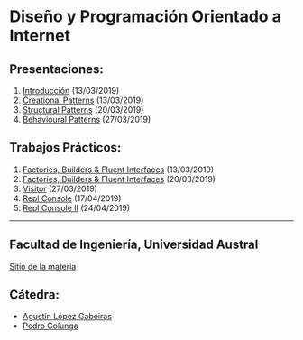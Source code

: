 # Diseño y Programación Orientado a Internet


## Presentaciones:

1. [Introducción](intro) (13/03/2019)
2. [Creational Patterns](creational) (13/03/2019)
3. [Structural Patterns](structural) (20/03/2019)
4. [Behavioural Patterns](behaviour) (27/03/2019) 

## Trabajos Prácticos:

1. [Factories, Builders & Fluent Interfaces](practice/creational) (13/03/2019)
2. [Factories, Builders & Fluent Interfaces](practice/normalization) (20/03/2019)
3. [Visitor](practice/visitor) (27/03/2019)
4. [Repl Console](practice/repl-1) (17/04/2019)
5. [Repl Console II](practice/repl-2) (24/04/2019)
<!-- 6. [News Stream](practice/news) (26/04/2019) -->

---

## Facultad de Ingeniería, Universidad Austral

[Sitio de la materia](http://facultaddeingenieria.github.io/daoo)

## Cátedra:

* [Agustín López Gabeiras](//github.com/agustinlg)
* [Pedro Colunga](//github.com/pcolunga)
